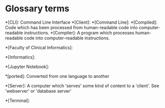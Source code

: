 # Glossary terms

*[CLI]: Command Line Interface
*[Client]: 
*[Command Line]: 
*[Compiled]: Code which has been processed from human-readable code into computer-readable instructions.
*[Compiler]: A program which processes human-readable code into computer-readable instructions.

*[Faculty of Clinical Informatics]: 

*[Informatics]: 

*[Jupyter Notebook]: 

*[ported]: Converted from one language to another

*[Server]: A computer which 'serves' some kind of content to a 'client'. See 'webserver' or 'database server'

*[Terminal]: 
